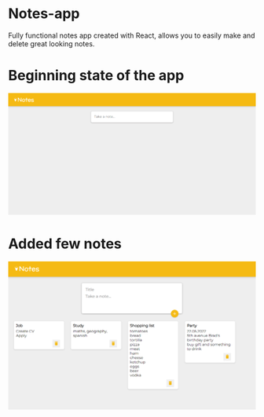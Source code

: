 # Notes-app
Fully functional notes app created with React,
allows you to easily make and delete great looking notes.

# Beginning state of the app
<img src="/images notes/site0.png">

# Added few notes
<img src="/images notes/site1.png">
